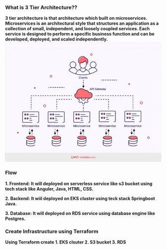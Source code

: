 ### What is 3 Tier Architecture??
**3 tier architecture is that architecture which built on microservices. Microservices is an architectural style that structures an application as a collection of small, independent, and loosely coupled services. Each service is designed to perform a specific business function and can be developed, deployed, and scaled independently.**
![alt text](image.png)

### Flow
**1. Frontend: It will deployed on serverless service like s3 bucket using tech stack like Anguler, Java, HTML, CSS.**

**2. Backend: It wiil deployed on EKS cluster using teck stack Springboot Java.**

**3. Database: It will deployed on RDS service using database engine like Postgres.**

### Create Infrastructure using Terraform
**Using Terraform create 1. EKS clsuter 2. S3 bucket  3. RDS**
